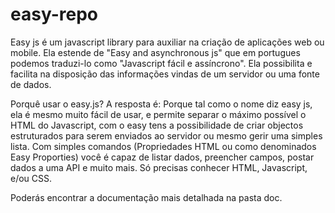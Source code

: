 # easy-repo

Easy js é um javascript library para auxiliar na criação de aplicações web ou mobile. Ela estende de "Easy and asynchronous js" que em portugues podemos traduzi-lo como "Javascript fácil e assíncrono". Ela possibilita e facilita na disposição das informações vindas de um servidor ou uma fonte de dados.

Porquê usar o easy.js?
A resposta é: Porque tal como o nome diz easy js, ela é mesmo muito fácil de usar, e permite separar o máximo possível o HTML do Javascript, com o easy tens a possibilidade de criar objectos estruturados para serem enviados ao servidor ou mesmo gerir uma simples lista. Com simples comandos (Propriedades HTML ou como denominados Easy Proporties) você é capaz de listar dados, preencher campos, postar dados a uma API e muito mais. Só precisas conhecer HTML, Javascript, e/ou CSS.

Poderás encontrar a documentação mais detalhada na pasta doc. 
